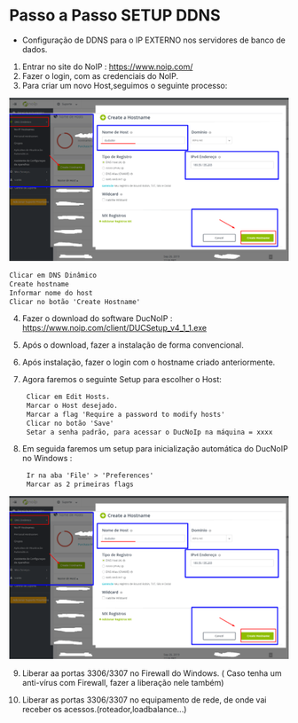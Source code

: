 Passo a Passo SETUP DDNS
=========================

- Configuração de DDNS para o IP EXTERNO nos servidores de banco de dados.

1. Entrar no site do NoIP : https://www.noip.com/
2. Fazer o login, com as credenciais do NoIP.
3. Para criar um novo Host,seguimos o seguinte processo:

![SetupSite](noIp-0.png)

	Clicar em DNS Dinâmico
	Create hostname
	Informar nome do host
	Clicar no botão 'Create Hostname'

4. Fazer o download do software DucNoIP : 	https://www.noip.com/client/DUCSetup_v4_1_1.exe

5. Após o download, fazer a instalação de forma convencional.

6. Após instalação, fazer o login com o hostname criado anteriormente.

7. Agora faremos o seguinte Setup para escolher o Host:

		Clicar em Edit Hosts.
		Marcar o Host desejado.
		Marcar a flag 'Require a password to modify hosts'
		Clicar no botão 'Save'
		Setar a senha padrão, para acessar o DucNoIp na máquina = xxxx

8. Em seguida faremos um setup para inicialização automática do DucNoIP no Windows :

		Ir na aba 'File' > 'Preferences'
		Marcar as 2 primeiras flags

![SetupExe](noIp-0.png)

	
9. Liberar aa portas 3306/3307 no Firewall do Windows. ( Caso tenha um anti-vírus com Firewall, fazer a liberação nele também)


10. Liberar as portas 3306/3307 no equipamento de rede, de onde vai receber os acessos.(roteador,loadbalance...)